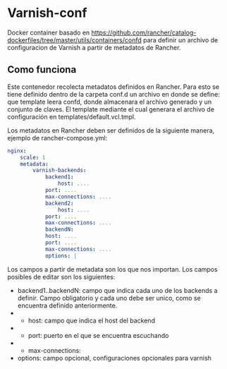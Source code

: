 # Varnish-conf
Docker container basado en https://github.com/rancher/catalog-dockerfiles/tree/master/utils/containers/confd para definir un archivo de configuracion de Varnish a partir de metadatos de Rancher.

## Como funciona
Este contenedor recolecta metadatos definidos en Rancher. Para esto se tiene definido dentro de la carpeta conf.d un archivo en donde se define: que template leera confd, donde almacenara el archivo generado y un conjunto de claves.
El template mediante el cual generara el archivo de configuración en templates/default.vcl.tmpl. 

Los metadatos en Rancher deben ser definidos de la siguiente manera, ejemplo de rancher-compose.yml:

```yml
nginx:
	scale: 1
  	metadata:
    	varnish-backends:
      		backend1:
        		host: ....
			port: ....
			max-connections: ....
	      	backend2:
        		host: ....
			port: ....
			max-connections: ....
	      	backendN:
			host: ....
			port: ....
			max-connections: ....
      		options: |
```

Los campos a partir de metadata son los que nos importan.
Los campos posibles de editar son los siguientes:
* backend1..backendN: campo que indica cada uno de los backends a definir. Campo obligatorio y cada uno debe ser unico, como se encuentra definido anteriormente.
* * host: campo que indica el host del backend
* * port: puerto en el que se encuentra escuchando
* * max-connections: 
* options: campo opcional, configuraciones opcionales para varnish
